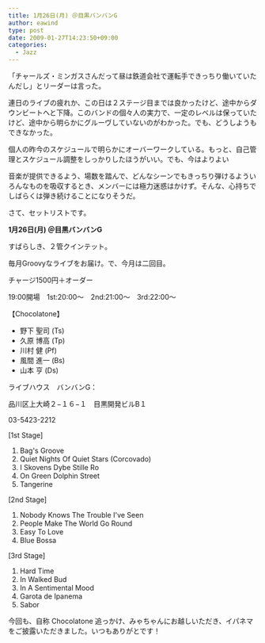 ```yaml
---
title: 1月26日(月) ＠目黒バンバンG
author: eawind
type: post
date: 2009-01-27T14:23:50+09:00
categories:
  - Jazz
---
```

「チャールズ・ミンガスさんだって昼は鉄道会社で運転手できっちり働いていたんだし」とリーダーは言った。

連日のライブの疲れか、この日は２ステージ目までは良かったけど、途中からダウンビートへと下降。このバンドの個々人の実力で、一定のレベルは保っていたけど、途中から明らかにグルーヴしていないのがわかった。でも、どうしようもできなかった。

個人の昨今のスケジュールで明らかにオーバーワークしている。もっと、自己管理とスケジュール調整をしっかりしたほうがいい。でも、今はよりよい

音楽が提供できるよう、場数を踏んで、どんなシーンでもきっちり弾けるよういろんなものを吸収するとき、メンバーには極力迷惑はかけず。そんな、心持ちでしばらくは弾き続けることになりそうだ。

さて、セットリストです。

**1月26日(月) ＠目黒バンバンG**

すばらしき、２管クインテット。


毎月Groovyなライブをお届け。で、今月は二回目。

チャージ1500円＋オーダー


19:00開場　1st:20:00〜　2nd:21:00〜　3rd:22:00〜

【Chocolatone】

- 野下 聖司 (Ts)
- 久原 博高 (Tp)
- 川村 健 (Pf)
- 風間 進一 (Bs)
- 山本 亨 (Ds)

ライブハウス　バンバンG：

品川区上大崎２−１６−１　目黒開発ビルB１

03-5423-2212

[1st Stage]

1. Bag's Groove
2. Quiet Nights Of Quiet Stars (Corcovado)
3. I Skovens Dybe Stille Ro
4. On Green Dolphin Street
5. Tangerine

[2nd Stage]

1. Nobody Knows The Trouble I've Seen
2. People Make The World Go Round
3. Easy To Love
4. Blue Bossa

[3rd Stage]

1. Hard Time
2. In Walked Bud
3. In A Sentimental Mood
4. Garota de Ipanema
5. Sabor

今回も、自称 Chocolatone 追っかけ、みゃちゃんにお越しいただき、イパネマをご披露いただきました。いつもありがとです！
